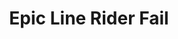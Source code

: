 ---
ee_id_thing: '53'
site: '1'
type: '2'
inv_num: 2009-053
url: 2009-053-epic-line-rider-fail
title: Epic Line Rider Fail
year: '2009'
display_year: '2009'
medium: "(~Youtube) video"
dims: ''
pitch: 'My contribution to the genre of utube "Line Rider Fails". '
ps: "​Uuuugh, youtube took this one down, so it doesn't make as much sense now, as
  these line rider fails are kinda a youtube genre, but none the less you can still
  download it here.&nbsp;"
live_url: ''
related: ''
youtube: ''
related_code: ''
imgs: Epic-Line-Rider-Fail-2009-053-still-2-database-ih.jpg
subheading: ''
download: arcangel-epic-line-rider-fail-2009-053-video-web.mp4
add_credit: ''
commission: ''
layout: things-i-made
---